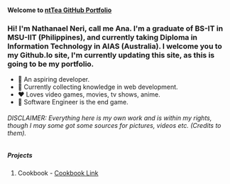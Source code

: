 #### Welcome to [ntTea GitHub Portfolio](https://nttea.github.io/)

### Hi! I'm Nathanael Neri, call me Ana. I'm a graduate of BS-IT in MSU-IIT (Philippines), and currently taking Diploma in Information Technology in AIAS (Australia). I welcome you to my Github.Io site, I'm currently updating this site, as this is going to be my portfolio.

- 🤵‍ An aspiring developer.
- 🧠 Currently collecting knowledge in web development.
- ❤️ Loves video games, movies, tv shows, anime.
- 🎯 Software Engineer is the end game.

###### DISCLAIMER: *Everything here is my own work and is within my rights, though I may some got some sources for pictures, videos etc. (Credits to them).*


##### Projects

1. Cookbook - [Cookbook Link](https://nttea.github.io/cookbook/index.html)


